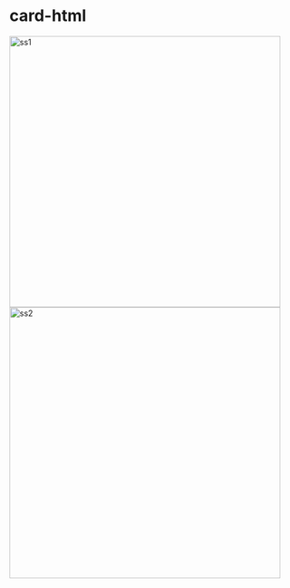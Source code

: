 # card-html
<img width="478" alt="ss1" src="https://github.com/nikhilgithub911/card-html/assets/68798803/2c48c055-3b20-43ea-99e3-f4a710c264cf">
<img width="478" alt="ss2" src="https://github.com/nikhilgithub911/card-html/assets/68798803/8d9e1036-f549-46ac-ba83-96dda22566f0">
